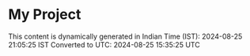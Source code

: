 # My Project

This content is dynamically generated in Indian Time (IST): 2024-08-25 21:05:25 IST
Converted to UTC: 2024-08-25 15:35:25 UTC
